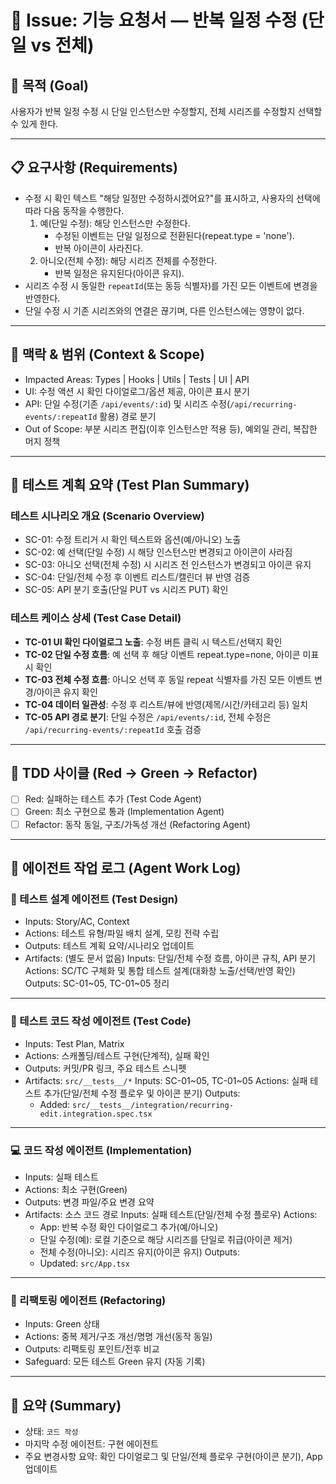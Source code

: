 # 🧭 Issue: 기능 요청서 — 반복 일정 수정 (단일 vs 전체)

## 🎯 목적 (Goal)

사용자가 반복 일정 수정 시 단일 인스턴스만 수정할지, 전체 시리즈를 수정할지 선택할 수 있게 한다.

---

## 📋 요구사항 (Requirements)

- 수정 시 확인 텍스트 "해당 일정만 수정하시겠어요?"를 표시하고, 사용자의 선택에 따라 다음 동작을 수행한다.
  1. 예(단일 수정): 해당 인스턴스만 수정한다.
     - 수정된 이벤트는 단일 일정으로 전환된다(repeat.type = 'none').
     - 반복 아이콘이 사라진다.
  2. 아니오(전체 수정): 해당 시리즈 전체를 수정한다.
     - 반복 일정은 유지된다(아이콘 유지).
- 시리즈 수정 시 동일한 `repeatId`(또는 동등 식별자)를 가진 모든 이벤트에 변경을 반영한다.
- 단일 수정 시 기존 시리즈와의 연결은 끊기며, 다른 인스턴스에는 영향이 없다.

---

## 🧩 맥락 & 범위 (Context & Scope)

- Impacted Areas: Types | Hooks | Utils | Tests | UI | API
- UI: 수정 액션 시 확인 다이얼로그/옵션 제공, 아이콘 표시 분기
- API: 단일 수정(기존 `/api/events/:id`) 및 시리즈 수정(`/api/recurring-events/:repeatId` 활용) 경로 분기
- Out of Scope: 부분 시리즈 편집(이후 인스턴스만 적용 등), 예외일 관리, 복잡한 머지 정책

---

## 🧪 테스트 계획 요약 (Test Plan Summary)

### 테스트 시나리오 개요 (Scenario Overview)

- SC-01: 수정 트리거 시 확인 텍스트와 옵션(예/아니오) 노출
- SC-02: 예 선택(단일 수정) 시 해당 인스턴스만 변경되고 아이콘이 사라짐
- SC-03: 아니오 선택(전체 수정) 시 시리즈 전 인스턴스가 변경되고 아이콘 유지
- SC-04: 단일/전체 수정 후 이벤트 리스트/캘린더 뷰 반영 검증
- SC-05: API 분기 호출(단일 PUT vs 시리즈 PUT) 확인

### 테스트 케이스 상세 (Test Case Detail)

- **TC-01 UI 확인 다이얼로그 노출**: 수정 버튼 클릭 시 텍스트/선택지 확인
- **TC-02 단일 수정 흐름**: 예 선택 후 해당 이벤트 repeat.type=none, 아이콘 미표시 확인
- **TC-03 전체 수정 흐름**: 아니오 선택 후 동일 repeat 식별자를 가진 모든 이벤트 변경/아이콘 유지 확인
- **TC-04 데이터 일관성**: 수정 후 리스트/뷰에 반영(제목/시간/카테고리 등) 일치
- **TC-05 API 경로 분기**: 단일 수정은 `/api/events/:id`, 전체 수정은 `/api/recurring-events/:repeatId` 호출 검증

---

## 🔁 TDD 사이클 (Red → Green → Refactor)

- [ ] Red: 실패하는 테스트 추가 (Test Code Agent)
- [ ] Green: 최소 구현으로 통과 (Implementation Agent)
- [ ] Refactor: 동작 동일, 구조/가독성 개선 (Refactoring Agent)

---

## 🧠 에이전트 작업 로그 (Agent Work Log)

### 🧩 테스트 설계 에이전트 (Test Design)

- Inputs: Story/AC, Context
- Actions: 테스트 유형/파일 배치 설계, 모킹 전략 수립
- Outputs: 테스트 계획 요약/시나리오 업데이트
- Artifacts: (별도 문서 없음)
  <!-- TEST_DESIGN_START -->
  Inputs: 단일/전체 수정 흐름, 아이콘 규칙, API 분기
  Actions: SC/TC 구체화 및 통합 테스트 설계(대화창 노출/선택/반영 확인)
  Outputs: SC-01~05, TC-01~05 정리
  <!-- TEST_DESIGN_END -->

---

### 🧪 테스트 코드 작성 에이전트 (Test Code)

- Inputs: Test Plan, Matrix
- Actions: 스캐폴딩/테스트 구현(단계적), 실패 확인
- Outputs: 커밋/PR 링크, 주요 테스트 스니펫
- Artifacts: `src/__tests__/*`
  <!-- TEST_CODE_START -->
  Inputs: SC-01~05, TC-01~05
  Actions: 실패 테스트 추가(단일/전체 수정 플로우 및 아이콘 분기)
  Outputs:
  - Added: `src/__tests__/integration/recurring-edit.integration.spec.tsx`
  <!-- TEST_CODE_END -->

---

### 💻 코드 작성 에이전트 (Implementation)

- Inputs: 실패 테스트
- Actions: 최소 구현(Green)
- Outputs: 변경 파일/주요 변경 요약
- Artifacts: 소스 코드 경로
  <!-- IMPLEMENTATION_START -->
  Inputs: 실패 테스트(단일/전체 수정 플로우)
  Actions:
  - App: 반복 수정 확인 다이얼로그 추가(예/아니오)
  - 단일 수정(예): 로컬 기준으로 해당 시리즈를 단일로 취급(아이콘 제거)
  - 전체 수정(아니오): 시리즈 유지(아이콘 유지)
  Outputs:
  - Updated: `src/App.tsx`
  <!-- IMPLEMENTATION_END -->

---

### 🔧 리팩토링 에이전트 (Refactoring)

- Inputs: Green 상태
- Actions: 중복 제거/구조 개선/명명 개선(동작 동일)
- Outputs: 리팩토링 포인트/전후 비교
- Safeguard: 모든 테스트 Green 유지
  <!-- REFACTORING_START -->
  (자동 기록)
  <!-- REFACTORING_END -->

---

## 🧾 요약 (Summary)

- 상태: `코드 작성`
- 마지막 수정 에이전트: 구현 에이전트
- 주요 변경사항 요약: 확인 다이얼로그 및 단일/전체 플로우 구현(아이콘 분기), App 업데이트
